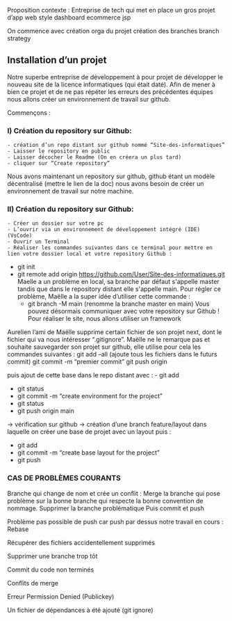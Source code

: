 Proposition contexte :
Entreprise de tech qui met en place un gros projet d’app web style dashboard ecommerce jsp 

On commence avec création orga du projet 
création des branches
branch strategy 

## Installation d’un projet 

Notre superbe entreprise de développement à pour projet de développer le nouveau site de la licence informatiques (qui était daté). Afin de mener à bien ce projet et de ne pas répéter les erreurs des précédentes équipes nous allons créer un environnement de travail sur github. 

Commençons : 

### I) Création du repository sur Github:

	- création d’un repo distant sur github nommé “Site-des-informatiques”
	- Laisser le repository en public
	- Laisser décocher le Readme (On en créera un plus tard)
	- cliquer sur “Create repository”

Nous avons maintenant un repository sur github, github étant un modèle décentralisé (mettre le lien de la doc)  nous avons besoin de créer un environnement de travail sur notre machine.

### II) Création du repository sur Github:
	- Créer un dossier sur votre pc
	- L’ouvrir via un environnement de développement intégré (IDE) (VsCode)
	- Ouvrir un Terminal
	- Réaliser les commandes suivantes dans ce terminal pour mettre en lien votre dossier local et votre repository Github :
- git init
- git remote add origin https://github.com/User/Site-des-informatiques.git
Maelle a un problème en local, sa branche par défaut s'appelle master tandis que dans le repository distant elle s'appelle main. Pour régler ce problème, Maëlle a la super idée d’utiliser cette commande : 
	- git branch -M main
	(renomme la branche master en main)
Vous pouvez désormais communiquer avec votre repository sur Github !
Pour réaliser le site, nous allons utiliser un framework 





Aurelien l’ami de Maëlle supprime certain fichier de son projet next, dont le fichier qui va nous intéresser “.gitignore”. Maëlle ne le remarque pas et souhaite sauvegarder son projet sur github, elle utilise pour cela les commandes suivantes : 
git add –all (ajoute tous les fichiers dans le futurs commit)
git commit -m “premier commit”
git push origin 



puis ajout de cette base dans le repo distant avec : 
  	- git add 
- git status 
- git commit -m “create environment for the project”
- git status 
- git push origin main

-> vérification sur github	-> création d’une branch feature/layout dans laquelle on créer une base de projet avec un layout puis :
- git add 
- git commit -m “create base layout for the project”
- git push



### CAS DE PROBLÈMES COURANTS

Branche qui change de nom et crée un conflit : 
Merge la branche qui pose problème sur la bonne branche qui respecte la bonne convention de nommage. Supprimer la branche problématique 
Puis commit et push 

Problème pas possible de push car push par dessus notre travail en cours : 
Rebase 
 
Récupérer des fichiers accidentellement supprimés 

Supprimer une branche trop tôt

Commit du code non terminés

Conflits de merge

Erreur Permission Denied (Publickey)

Un fichier de dépendances à été ajouté (git ignore)
